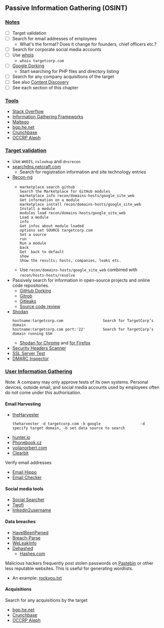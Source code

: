 ## Passive Information Gathering (OSINT)

### <ins>Notes</ins>
- [ ] Target validation
- [ ] Search for email addresses of employees
  - What's the format? Does it change for founders, chief officers etc.?
- [ ] Search for corporate social media accounts
- [ ] Use [whois](https://who.is/)
  - `whois targetcorp.com`
- [ ] [Google Dorking](#google-dorking)
  - Start searching for PHP files and directory listing
- [ ] Search for any company acquisitions of the target
- [ ] See also [Content Discovery](#content-discovery)
- [ ] See each section of this chapter

### <ins>Tools</ins>

- [Stack Overflow](https://stackoverflow.com/)
- [Information Gathering Frameworks](https://osintframework.com/)
- [Maltego](https://www.maltego.com/)
- [bgp.he.net](https://bgp.he.net/)
- [Crunchbase](https://www.crunchbase.com/)
- [OCCRP Aleph](https://aleph.occrp.org/)

### <ins>Target validation</ins>

- Use `WHOIS`, `nslookup` and `dnsrecon`
- [searchdns.netcraft.com](https://searchdns.netcraft.com/)
  - Search for registration information and site technology entries
- [Recon-ng](https://github.com/lanmaster53/recon-ng)
  - ```
    marketplace search github                                      Search the Marketplace for GitHub modules
    marketplace info recon/domains-hosts/google_site_web           Get information on a module
    marketplace install recon/domains-hosts/google_site_web        Install a module
    modules load recon/domains-hosts/google_site_web               Load a module
    info                                                           Get infos about module loaded
    options set SOURCE targetcorp.com                              Set a source
    run                                                            Run a module
    back                                                           Get  back to default
    show                                                           Show the results; hosts, companies, leaks etc.
    ```
  - Use `recon/domains-hosts/google_site_web` combined with `recon/hosts-hosts/resolve`
- Passively search for information in open-source projects and online code repositories.
  - [GitHub Dorking](#github-dorking)
  - [Gitrob](https://github.com/michenriksen/gitrob)
  - [Gitleaks](https://github.com/gitleaks/gitleaks)
  - [Source code review](#source-code-review)
- [Shodan](https://www.shodan.io/)
  ```
  hostname:targetcorp.com                  Search for TargetCorp’s domain
  hostname:targetcorp.com port:'22'        Search for TargetCorp’s domain running SSH
  ```
  - [Shodan for Chrome](https://chrome.google.com/webstore/detail/shodan/jjalcfnidlmpjhdfepjhjbhnhkbgleap) and [for Firefox](https://addons.mozilla.org/en-US/firefox/addon/shodan_io/)
- [Security Headers Scanner](https://securityheaders.com/)
- [SSL Server Test](https://www.ssllabs.com/ssltest/)
- [DMARC Inspector](https://dmarcian.com/dmarc-inspector/)

### <ins>User Information Gathering</ins>

Note: A company may only approve tests of its own systems. Personal devices, outside email, and social media accounts used by employees often do not come under this authorisation.

#### Email Harvesting

- [theHarvester](https://github.com/laramies/theHarvester)
  ```
  theharvester -d targetcorp.com -b google                  -d specify target domain, -b set data source to search
  ```
- [hunter.io](https://hunter.io/)
- [Phonebook.cz](https://phonebook.cz/)
- [voilanorbert.com](https://www.voilanorbert.com/)
- [Clearbit](https://clearbit.com/)

Verify email addresses
- [Email Hippo](https://tools.emailhippo.com/)
- [Email Checker](https://email-checker.net/)

#### Social media tools

- [Social Searcher](https://www.social-searcher.com/)
- [Twofi](https://digi.ninja/projects/twofi.php)
- [linkedin2username](https://github.com/initstring/linkedin2username)


#### Data breaches

- [HaveIBeenPwned](https://haveibeenpwned.com/)
- [Breach-Parse](https://github.com/hmaverickadams/breach-parse)
- [WeLeakInfo](https://mobile.twitter.com/weleakinfo)
- [Dehashed](https://www.dehashed.com/)
  - [Hashes.com](https://hashes.com/en/decrypt/hash)

Malicious hackers frequently post stolen passwords on [Pastebin](https://pastebin.com/) or other less reputable websites. This is useful for generating wordlists.
- An example: [rockyou.txt](https://github.com/brannondorsey/naive-hashcat/releases/download/data/rockyou.txt)

#### Acquisitions

Search for any acquisitions by the target
- [bgp.he.net](https://bgp.he.net/)
- [Crunchbase](https://www.crunchbase.com/)
- [OCCRP Aleph](https://aleph.occrp.org/)
